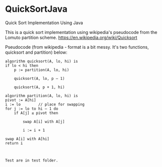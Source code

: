 # QuickSortJava
Quick Sort Implementation Using Java

This is a quick sort implementation using wikipedia's pseudocode from the Lomuto partition scheme.
https://en.wikipedia.org/wiki/Quicksort

Pseudocode (from wikipedia - format is a bit messy. It's two functions, quicksort and partition) below:

    algorithm quicksort(A, lo, hi) is
    if lo < hi then
        p := partition(A, lo, hi)
        
        quicksort(A, lo, p – 1)
        
        quicksort(A, p + 1, hi)
        
    algorithm partition(A, lo, hi) is
    pivot := A[hi]
    i := lo        // place for swapping
    for j := lo to hi – 1 do
        if A[j] ≤ pivot then
        
            swap A[i] with A[j]
            
            i := i + 1
            
    swap A[i] with A[hi]
    return i
    
    
    
    Test are in test folder. 

